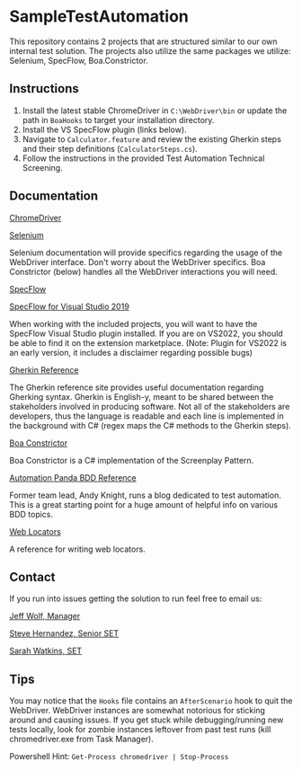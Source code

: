 # SampleTestAutomation
This repository contains 2 projects that are structured similar to our own internal test solution.
The projects also utilize the same packages we utilize: Selenium, SpecFlow, Boa.Constrictor.


## Instructions
1. Install the latest stable ChromeDriver in `C:\WebDriver\bin` or update the path in `BoaHooks` to target your installation directory.
2. Install the VS SpecFlow plugin (links below).
3. Navigate to `Calculator.feature` and review the existing Gherkin steps and their step definitions (`CalculatorSteps.cs`).
4. Follow the instructions in the provided Test Automation Technical Screening.


## Documentation
[ChromeDriver](https://chromedriver.chromium.org/downloads)


[Selenium](https://www.selenium.dev/documentation/)

Selenium documentation will provide specifics regarding the usage of the WebDriver interface.
Don't worry about the WebDriver specifics. Boa Constrictor (below) handles all the WebDriver interactions you will need.


[SpecFlow](https://docs.specflow.org/projects/specflow/en/latest/)

[SpecFlow for Visual Studio 2019](https://marketplace.visualstudio.com/items?itemName=TechTalkSpecFlowTeam.SpecFlowForVisualStudio)

When working with the included projects, you will want to have the SpecFlow Visual Studio plugin installed.
If you are on VS2022, you should be able to find it on the extension marketplace.
(Note: Plugin for VS2022 is an early version, it includes a disclaimer regarding possible bugs)


[Gherkin Reference](https://docs.specflow.org/projects/specflow/en/latest/Gherkin/Gherkin-Reference.html)

The Gherkin reference site provides useful documentation regarding Gherking syntax.
Gherkin is English-y, meant to be shared between the stakeholders involved in producing software.
Not all of the stakeholders are developers, thus the language is readable and each line
is implemented in the background with C# (regex maps the C# methods to the Gherkin steps).


[Boa Constrictor](https://q2ebanking.github.io/boa-constrictor/)

Boa Constrictor is a C# implementation of the Screenplay Pattern.


[Automation Panda BDD Reference](https://automationpanda.com/bdd/)

Former team lead, Andy Knight, runs a blog dedicated to test automation.
This is a great starting point for a huge amount of helpful info on various BDD topics.


[Web Locators](https://automationpanda.com/2019/01/15/web-element-locators-for-test-automation/)

A reference for writing web locators.


## Contact
If you run into issues getting the solution to run feel free to email us:


[Jeff Wolf, Manager](jeff.wolf@Q2.com)

[Steve Hernandez, Senior SET](steve.hernandez@Q2.com)

[Sarah Watkins, SET](sarah.watkins@Q2.com)


## Tips
You may notice that the `Hooks` file contains an `AfterScenario` hook to quit the WebDriver.
WebDriver instances are somewhat notorious for sticking around and causing issues.
If you get stuck while debugging/running new tests locally, look for zombie instances leftover from past test runs (kill chromedriver.exe from Task Manager).

Powershell Hint:
`Get-Process chromedriver | Stop-Process`